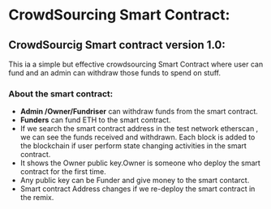 # CrowdSourcing Smart Contract:

## CrowdSourcig Smart contract version 1.0: 
This ia a simple but effective crowdsourcing Smart Contract where user can fund and an admin can withdraw those funds to spend on stuff.

### About the smart contract:
- **Admin /Owner/Fundriser** can withdraw funds from the smart contract.
- **Funders** can fund ETH to the smart contract.
- If we search the smart contract address in the test network etherscan , we can see the funds received and withdrawn. Each block is added to the blockchain if user perform state changing activities in the smart contract.
- It shows the Owner public key.Owner is someone who deploy the smart contract for the first time. 
- Any public key can be Funder and give money to the smart contarct.
- Smart contract Address changes if we re-deploy the smart contract in the remix.       

